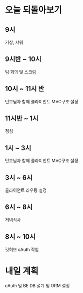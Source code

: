 # 오늘 되돌아보기

## 9시

기상, 샤워

## 9시반 ~ 10시

팀 회의 및 스크럼

## 10시 ~ 11시 반

민호님과 함께 클라이언트 MVC구조 설정

## 11시반 ~ 1시

점심

## 1시 ~ 3시

민호님과 함께 클라이언트 MVC구조 설정

## 3시 ~ 6시

클라이언트 라우팅 설정

## 6시 ~ 8시

저녁식사

## 8시 ~ 10시

깃허브 oAuth 작업

# 내일 계획

oAuth 및 BE DB 설계 및 ORM 설정
